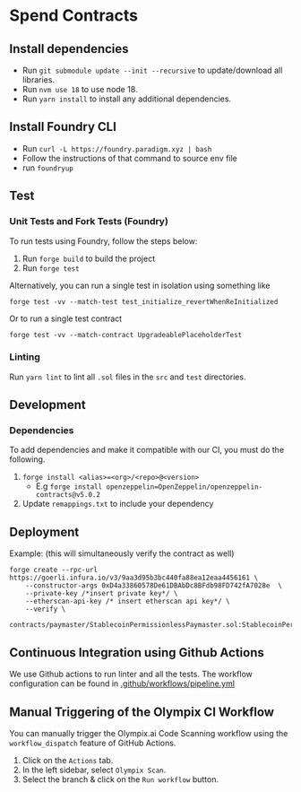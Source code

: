 # Spend Contracts

## Install dependencies

- Run `git submodule update --init --recursive` to update/download all libraries.
- Run `nvm use 18` to use node 18. 
- Run `yarn install` to install any additional dependencies.

## Install Foundry CLI

- Run `curl -L https://foundry.paradigm.xyz | bash`
- Follow the instructions of that command to source env file
- run `foundryup`

## Test

### Unit Tests and Fork Tests (Foundry)
To run tests using Foundry, follow the steps below:

1. Run `forge build` to build the project
2. Run `forge test`

Alternatively, you can run a single test in isolation using something like 
```agsl
forge test -vv --match-test test_initialize_revertWhenReInitialized
```

Or to run a single test contract
```agsl
forge test -vv --match-contract UpgradeablePlaceholderTest
```

### Linting

Run `yarn lint` to lint all `.sol` files in the `src` and `test` directories.

## Development

### Dependencies

To add dependencies and make it compatible with our CI, you must do the following.

1. `forge install <alias>=<org>/<repo>@<version>`
    - E.g `forge install openzeppelin=OpenZeppelin/openzeppelin-contracts@v5.0.2`
2. Update `remappings.txt` to include your dependency

## Deployment

Example: (this will simultaneously verify the contract as well)

```
forge create --rpc-url https://goerli.infura.io/v3/9aa3d95b3bc440fa88ea12eaa4456161 \
    --constructor-args 0xD4a33860578De61DBAbDc8BFdb98FD742fA7028e  \
    --private-key /*insert private key*/ \
    --etherscan-api-key /* insert etherscan api key*/ \
    --verify \
    contracts/paymaster/StablecoinPermissionlessPaymaster.sol:StablecoinPermissionlessPaymaster
```

## Continuous Integration using Github Actions

We use Github actions to run linter and all the tests. The workflow configuration can be found in [.github/workflows/pipeline.yml](.github/workflows/pipeline.yml)

## Manual Triggering of the Olympix CI Workflow
You can manually trigger the Olympix.ai Code Scanning workflow using the `workflow_dispatch` feature of GitHub Actions.
1. Click on the `Actions` tab.
2. In the left sidebar, select `Olympix Scan`.
3. Select the branch & click on the `Run workflow` button.
